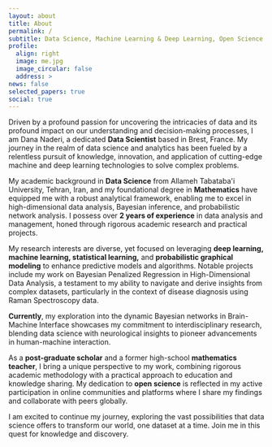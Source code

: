 ```yaml
---
layout: about
title: About
permalink: /
subtitle: Data Science, Machine Learning & Deep Learning, Open Science & Coding, Professional Development
profile:
  align: right
  image: me.jpg
  image_circular: false
  address: >
news: false
selected_papers: true
social: true
---
```


Driven by a profound passion for uncovering the intricacies of data and its profound impact on our understanding and decision-making processes, I am Dana Naderi, a dedicated **Data Scientist** based in Brest, France. My journey in the realm of data science and analytics has been fueled by a relentless pursuit of knowledge, innovation, and application of cutting-edge machine and deep learning technologies to solve complex problems.

My academic background in **Data Science** from Allameh Tabataba'i University, Tehran, Iran, and my foundational degree in **Mathematics** have equipped me with a robust analytical framework, enabling me to excel in high-dimensional data analysis, Bayesian inference, and probabilistic network analysis. I possess over **2 years of experience** in data analysis and management, honed through rigorous academic research and practical projects.

My research interests are diverse, yet focused on leveraging **deep learning, machine learning, statistical learning,** and **probabilistic graphical modeling** to enhance predictive models and algorithms. Notable projects include my work on Bayesian Penalized Regression in High-Dimensional Data Analysis, a testament to my ability to navigate and derive insights from complex datasets, particularly in the context of disease diagnosis using Raman Spectroscopy data.

**Currently**, my exploration into the dynamic Bayesian networks in Brain-Machine Interface showcases my commitment to interdisciplinary research, blending data science with neurological insights to pioneer advancements in human-machine interaction.

As a **post-graduate scholar** and a former high-school **mathematics teacher**, I bring a unique perspective to my work, combining rigorous academic methodology with a practical approach to education and knowledge sharing. My dedication to **open science** is reflected in my active participation in online communities and platforms where I share my findings and collaborate with peers globally.

I am excited to continue my journey, exploring the vast possibilities that data science offers to transform our world, one dataset at a time. Join me in this quest for knowledge and discovery.
